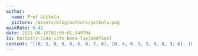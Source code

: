 ```yaml
---
author:
  name: Prof Gotkola
  picture: /assets/blog/authors/gotkola.png
maskRate: 0.42
date: 2025-08-16T02:00:01.949794
id: b875b372-7a44-11f0-b564-71e1480f5e87
content: '[[0, 5, 0, 0, 8, 6, 0, 7, 0], [0, 4, 0, 9, 5, 0, 8, 3, 6], [8, 0, 6, 0, 2, 0, 1, 5, 9], [6, 0, 5, 3, 0, 0, 9, 2, 0], [2, 0, 0, 0, 7, 5, 3, 6, 0], [0, 1, 0, 6, 9, 2, 0, 0, 0], [5, 6, 8, 2, 0, 0, 7, 9, 0], [7, 2, 1, 5, 0, 9, 6, 0, 0], [0, 3, 0, 7, 6, 0, 0, 1, 2]]'
---
```

